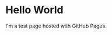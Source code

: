 <html>
<body>
<h1>Hello World</h1>
<p>I'm a test page hosted with GitHub Pages.</p>
</body>
</html>
